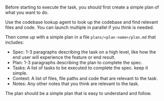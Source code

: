 Before starting to execute the task, you should first create a simple plan of what you want to do.

Use the codebase lookup agent to look up the codebase and find relevant files and code. You can launch multiple in parallel if you think is needed.

Then come up with a simple plan in a file `plans/<plan-name>/plan.md` that includes:

- Spec: 1-3 paragraphs describing the task on a high level, like how the end user will experience the feature or end result.
- Plan: 1-3 paragraphs describing the plan to complete the spec.
- Tasks: A list of tasks to be executed to complete the spec. keep it simple.
- Context: A list of files, file paths and code that are relevant to the task.
- Notes: Any other notes that you think are relevant to the task.

The plan should be a simple plan that is easy to understand and follow.

